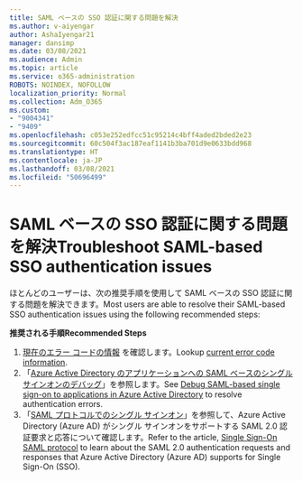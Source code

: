 ```yaml
---
title: SAML ベースの SSO 認証に関する問題を解決
ms.author: v-aiyengar
author: AshaIyengar21
manager: dansimp
ms.date: 03/08/2021
ms.audience: Admin
ms.topic: article
ms.service: o365-administration
ROBOTS: NOINDEX, NOFOLLOW
localization_priority: Normal
ms.collection: Adm_O365
ms.custom:
- "9004341"
- "9409"
ms.openlocfilehash: c053e252edfcc51c95214c4bff4aded2bded2e23
ms.sourcegitcommit: 60c504f3ac187eaf1141b3ba701d9e0633bdd968
ms.translationtype: HT
ms.contentlocale: ja-JP
ms.lasthandoff: 03/08/2021
ms.locfileid: "50696499"
---
```

# <a name="troubleshoot-saml-based-sso-authentication-issues"></a><span data-ttu-id="8e23c-102">SAML ベースの SSO 認証に関する問題を解決</span><span class="sxs-lookup"><span data-stu-id="8e23c-102">Troubleshoot SAML-based SSO authentication issues</span></span>

<span data-ttu-id="8e23c-103">ほとんどのユーザーは、次の推奨手順を使用して SAML ベースの SSO 認証に関する問題を解決できます。</span><span class="sxs-lookup"><span data-stu-id="8e23c-103">Most users are able to resolve their SAML-based SSO authentication issues using the following recommended steps:</span></span>

<span data-ttu-id="8e23c-104">**推奨される手順**</span><span class="sxs-lookup"><span data-stu-id="8e23c-104">**Recommended Steps**</span></span>
1. <span data-ttu-id="8e23c-105">[現在のエラー コードの情報](https://docs.microsoft.com/azure/active-directory/develop/reference-aadsts-error-codes#lookup-current-error-code-information) を確認します。</span><span class="sxs-lookup"><span data-stu-id="8e23c-105">Lookup [current error code information](https://docs.microsoft.com/azure/active-directory/develop/reference-aadsts-error-codes#lookup-current-error-code-information).</span></span>
1. <span data-ttu-id="8e23c-106">「[Azure Active Directory のアプリケーションへの SAML ベースのシングル サインオンのデバッグ](https://docs.microsoft.com/azure/active-directory/manage-apps/debug-saml-sso-issues)」を参照します。</span><span class="sxs-lookup"><span data-stu-id="8e23c-106">See [Debug SAML-based single sign-on to applications in Azure Active Directory](https://docs.microsoft.com/azure/active-directory/manage-apps/debug-saml-sso-issues) to resolve authentication errors.</span></span>
1. <span data-ttu-id="8e23c-107">「[SAML プロトコルでのシングル サインオン](https://docs.microsoft.com/azure/active-directory/develop/single-sign-on-saml-protocol)」を参照して、Azure Active Directory (Azure AD) がシングル サインオンをサポートする SAML 2.0 認証要求と応答について確認します。</span><span class="sxs-lookup"><span data-stu-id="8e23c-107">Refer to the article, [Single Sign-On SAML protocol](https://docs.microsoft.com/azure/active-directory/develop/single-sign-on-saml-protocol) to learn about the SAML 2.0 authentication requests and responses that Azure Active Directory (Azure AD) supports for Single Sign-On (SSO).</span></span>


